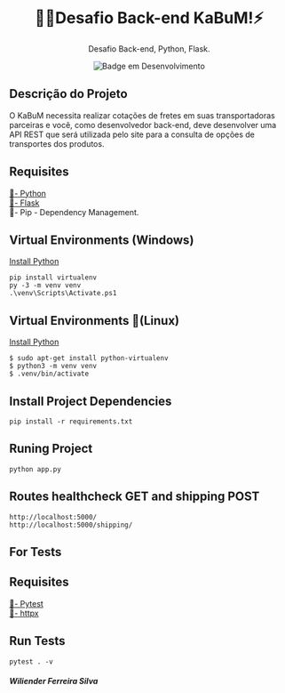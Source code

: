<h1 align="center">🐱‍👤Desafio Back-end KaBuM!⚡</h1>
<div align="center">
    Desafio Back-end, Python, Flask.
</div>
<div align="center">

  ![Badge em Desenvolvimento](http://img.shields.io/static/v1?label=STATUS&message=EM_ANDAMENTO&color=GREEN&style=for-the-badge)
</div>

<h2> Descrição do Projeto </h2>

O KaBuM necessita realizar cotações de fretes em suas transportadoras parceiras e você, como desenvolvedor back-end, deve desenvolver uma API REST que será utilizada pelo site para a consulta de opções de transportes dos produtos.

<div>
    <h2> Requisites </h2>
    <a target="_blank" href="https://www.python.org/downloads/">📌- Python  <br></a>
    <a target="_blank" href="https://flask-restplus.readthedocs.io/en/stable/">📌- Flask   <br></a>
    <a>📌- Pip - Dependency Management.   <br></a>
</div>

<div>
    <h2>Virtual Environments (Windows)</h2>
    <a target="_blank" href="https://www.python.org/downloads/windows/">Install Python<br></a>
</div>

```
pip install virtualenv
py -3 -m venv venv
.\venv\Scripts\Activate.ps1
```

<div>
    <h2>Virtual Environments 🐧(Linux)</h2>
    <a target="_blank" href="https://www.python.org/downloads/">Install Python<br></a>
</div>

```
$ sudo apt-get install python-virtualenv
$ python3 -m venv venv
$ .venv/bin/activate
```

<div>
    <h2>Install Project Dependencies</h2>

```
pip install -r requirements.txt
```

</div>

<div>
    <h2>Runing Project</h2>

```
python app.py
``` 

</div>

<div>
    <h2>Routes healthcheck GET and shipping POST</h2>

```
http://localhost:5000/
http://localhost:5000/shipping/
```

</div>

<div>
    <h2>For Tests</h2>

<div>
    <h2> Requisites </h2>
    <a target="_blank" href="https://docs.pytest.org/en/7.1.x/getting-started.html">📌- Pytest  <br></a>
    <a target="_blank" href="https://www.python-httpx.org/quickstart/">📌- httpx   <br></a>
</div>

<div>
    <h2>Run Tests</h2>

```
pytest . -v
``` 

</div>

<div>
  <h5>Wiliender Ferreira Silva</h5>
</div>